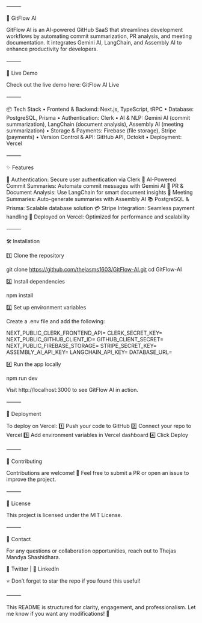 ⸻

🚀 GitFlow AI

GitFlow AI is an AI-powered GitHub SaaS that streamlines development workflows by automating commit summarization, PR analysis, and meeting documentation. It integrates Gemini AI, LangChain, and Assembly AI to enhance productivity for developers.

⸻

📸 Live Demo

Check out the live demo here: GitFlow AI Live

⸻

📦 Tech Stack
	•	Frontend & Backend: Next.js, TypeScript, tRPC
	•	Database: PostgreSQL, Prisma
	•	Authentication: Clerk
	•	AI & NLP: Gemini AI (commit summarization), LangChain (document analysis), Assembly AI (meeting summarization)
	•	Storage & Payments: Firebase (file storage), Stripe (payments)
	•	Version Control & API: GitHub API, Octokit
	•	Deployment: Vercel

⸻

✨ Features

🔑 Authentication: Secure user authentication via Clerk
📝 AI-Powered Commit Summaries: Automate commit messages with Gemini AI
📄 PR & Document Analysis: Use LangChain for smart document insights
📂 Meeting Summaries: Auto-generate summaries with Assembly AI
📚 PostgreSQL & Prisma: Scalable database solution
💳 Stripe Integration: Seamless payment handling
🚀 Deployed on Vercel: Optimized for performance and scalability

⸻

🛠️ Installation

1️⃣ Clone the repository

git clone https://github.com/thejasms1603/GitFlow-AI.git
cd GitFlow-AI

2️⃣ Install dependencies

npm install

3️⃣ Set up environment variables

Create a .env file and add the following:

NEXT_PUBLIC_CLERK_FRONTEND_API=<your-clerk-api>
CLERK_SECRET_KEY=<your-clerk-secret-key>
NEXT_PUBLIC_GITHUB_CLIENT_ID=<your-github-client-id>
GITHUB_CLIENT_SECRET=<your-github-secret-key>
NEXT_PUBLIC_FIREBASE_STORAGE=<your-firebase-storage-key>
STRIPE_SECRET_KEY=<your-stripe-secret-key>
ASSEMBLY_AI_API_KEY=<your-assemblyai-key>
LANGCHAIN_API_KEY=<your-langchain-key>
DATABASE_URL=<your-postgresql-database-url>

4️⃣ Run the app locally

npm run dev

Visit http://localhost:3000 to see GitFlow AI in action.

⸻

🚀 Deployment

To deploy on Vercel:
1️⃣ Push your code to GitHub
2️⃣ Connect your repo to Vercel
3️⃣ Add environment variables in Vercel dashboard
4️⃣ Click Deploy

⸻

🤝 Contributing

Contributions are welcome! 🚀 Feel free to submit a PR or open an issue to improve the project.

⸻

📄 License

This project is licensed under the MIT License.

⸻

📧 Contact

For any questions or collaboration opportunities, reach out to Thejas Mandya Shashidhara.

📌 Twitter | 📌 LinkedIn

⭐️ Don’t forget to star the repo if you found this useful!

⸻

This README is structured for clarity, engagement, and professionalism. Let me know if you want any modifications! 🚀